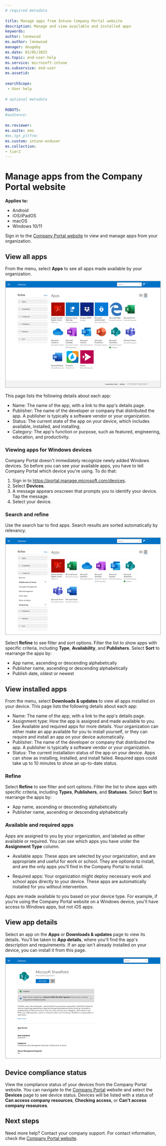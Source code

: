```yaml
---
# required metadata

title: Manage apps from Intune Company Portal website  
description: Manage and view available and installed apps  
keywords:
author: lenewsad
ms.author: lanewsad
manager: dougeby
ms.date: 03/05/2025
ms.topic: end-user-help
ms.service: microsoft-intune
ms.subservice: end-user
ms.assetid:

searchScope:
 - User help

# optional metadata

ROBOTS:  
#audience:

ms.reviewer: 
ms.suite: ems
#ms.tgt_pltfrm:
ms.custom: intune-enduser
ms.collection:
- tier2
---  
```


# Manage apps from the Company Portal website  

**Applies to:** 
* Android   
* iOS/iPadOS   
* macOS   
* Windows 10/11     

Sign in to the [Company Portal website](https://portal.manage.microsoft.com) to view and manage apps from your organization. 

## View all apps  
From the menu, select **Apps** to see all apps made available by your organization. 

   ![Screenshot of Company Portal website, Apps page.](./media/manage-apps-cpweb/intune-view-apps-1907.png)  

This page lists the following details about each app:  

* Name: The name of the app, with a link to the app's details page.
* Publisher: The name of the developer or company that distributed the app. A publisher is typically a software vendor or your organization.  
* Status: The current state of the app on your device, which includes available, installed, and installing. 
* Category: The app's function or purpose, such as featured, engineering, education, and productivity.  

### Viewing apps for Windows devices  
Company Portal doesn't immediately recognize newly added Windows devices. So before you can see your available apps, you have to tell Company Portal which device you're using. To do that: 

1. Sign in to https://portal.manage.microsoft.com/devices.
2. Select **Devices**.
3. A message appears onscreen that prompts you to identify your device. Tap the message. 
4. Select your device.   

### Search and refine   

Use the search bar to find apps. Search results are sorted automatically by relevancy.  

   ![Screenshot of Company Portal website, Apps page, showing Refine options.](./media/manage-apps-cpweb/intune-refine-all-apps-1907.png)  

Select **Refine** to see filter and sort options. Filter the list to show apps with specific criteria, including **Type**, **Availability**, and **Publishers**. Select **Sort** to rearrange the apps by:

* App name, ascending or descending alphabetically 
* Publisher name, ascending or descending alphabetically 
* Publish date, oldest or newest  

## View installed apps  
From the menu, select **Downloads & updates** to view all apps installed on your device. This page lists the following details about each app:  

* Name: The name of the app, with a link to the app's details page.
* Assignment type: How the app is assigned and made available to you. See Available and required apps for more details. Your organization can either make an app available for you to install yourself, or they can require and install an app on your device automatically.  
* Publisher: The name of the developer or company that distributed the app. A publisher is typically a software vendor or your organization.  
* Status: The current installation status of the app on your device. Apps can show as installing, installed, and install failed. Required apps could take up to 10 minutes to show an up-to-date status.  

### Refine  

Select **Refine** to see filter and sort options. Filter the list to show apps with specific criteria, including **Types**, **Publishers**, and **Statuses**. Select **Sort** to rearrange the apps by:

* App name, ascending or descending alphabetically  
* Publisher name, ascending or descending alphabetically    

### Available and required apps
Apps are assigned to you by your organization, and labeled as either available or required. You can see which apps you have under the **Assignment Type** column. 

* Available apps: These apps are selected by your organization, and are appropriate and useful for work or school. They are optional to install, and are the only apps you'll find in the Company Portal to install. 

* Required apps: Your organization might deploy necessary work and school apps directly to your device. These apps are automatically installed for you without intervention. 

Apps are made available to you based on your device type. For example, if you're using the Company Portal website on a Windows device, you'll have access to Windows apps, but not iOS apps.  

## View app details  
Select an app on the **Apps** or **Downloads & updates** page to view its details. You'll be taken to **App details**, where you'll find the app's description and requirements. If an app isn't already installed on your device, you can install it from this page. 


   ![Screenshot of Company Portal website, App details page.](./media/manage-apps-cpweb/intune-app-details-1907.png)  

## Device compliance status
View the compliance status of your devices from the Company Portal website. You can navigate to the [Company Portal](https://portal.manage.microsoft.com/devices) website and select the **Devices** page to see device status. Devices will be listed with a status of **Can access company resources**, **Checking access**, or **Can't access company resources**.

## Next steps
Need more help? Contact your company support. For contact information, check the [Company Portal website](https://go.microsoft.com/fwlink/?linkid=2010980).  
